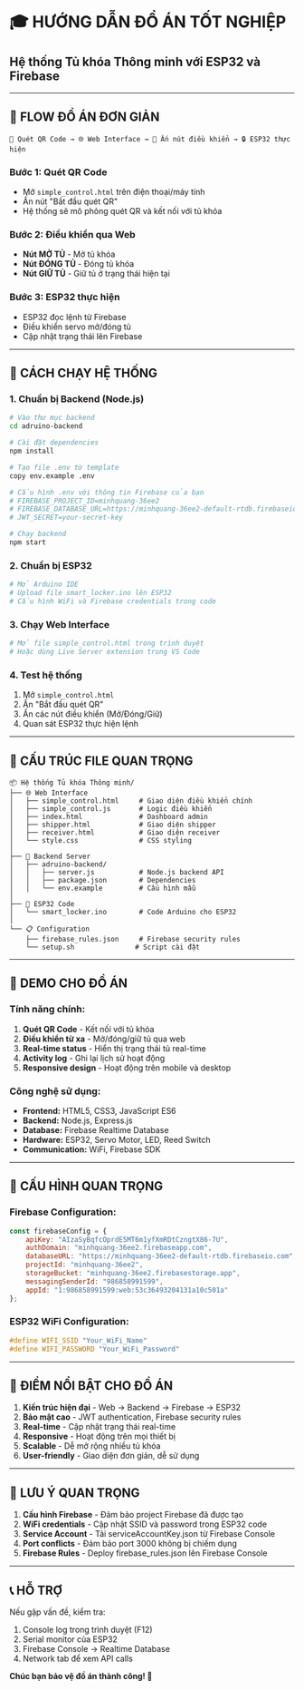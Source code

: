 # 🎓 HƯỚNG DẪN ĐỒ ÁN TỐT NGHIỆP
## Hệ thống Tủ khóa Thông minh với ESP32 và Firebase

---

## 🎯 **FLOW ĐỒ ÁN ĐƠN GIẢN**

```
📱 Quét QR Code → 🌐 Web Interface → 🔘 Ấn nút điều khiển → 🔒 ESP32 thực hiện
```

### **Bước 1: Quét QR Code**
- Mở `simple_control.html` trên điện thoại/máy tính
- Ấn nút "Bắt đầu quét QR"
- Hệ thống sẽ mô phỏng quét QR và kết nối với tủ khóa

### **Bước 2: Điều khiển qua Web**
- **Nút MỞ TỦ** - Mở tủ khóa
- **Nút ĐÓNG TỦ** - Đóng tủ khóa  
- **Nút GIỮ TỦ** - Giữ tủ ở trạng thái hiện tại

### **Bước 3: ESP32 thực hiện**
- ESP32 đọc lệnh từ Firebase
- Điều khiển servo mở/đóng tủ
- Cập nhật trạng thái lên Firebase

---

## 🚀 **CÁCH CHẠY HỆ THỐNG**

### **1. Chuẩn bị Backend (Node.js)**
```bash
# Vào thư mục backend
cd adruino-backend

# Cài đặt dependencies
npm install

# Tạo file .env từ template
copy env.example .env

# Cấu hình .env với thông tin Firebase của bạn
# FIREBASE_PROJECT_ID=minhquang-36ee2
# FIREBASE_DATABASE_URL=https://minhquang-36ee2-default-rtdb.firebaseio.com
# JWT_SECRET=your-secret-key

# Chạy backend
npm start
```

### **2. Chuẩn bị ESP32**
```bash
# Mở Arduino IDE
# Upload file smart_locker.ino lên ESP32
# Cấu hình WiFi và Firebase credentials trong code
```

### **3. Chạy Web Interface**
```bash
# Mở file simple_control.html trong trình duyệt
# Hoặc dùng Live Server extension trong VS Code
```

### **4. Test hệ thống**
1. Mở `simple_control.html`
2. Ấn "Bắt đầu quét QR" 
3. Ấn các nút điều khiển (Mở/Đóng/Giữ)
4. Quan sát ESP32 thực hiện lệnh

---

## 📁 **CẤU TRÚC FILE QUAN TRỌNG**

```
📦 Hệ thống Tủ khóa Thông minh/
├── 🌐 Web Interface
│   ├── simple_control.html     # Giao diện điều khiển chính
│   ├── simple_control.js       # Logic điều khiển
│   ├── index.html              # Dashboard admin
│   ├── shipper.html            # Giao diện shipper
│   ├── receiver.html           # Giao diện receiver
│   └── style.css               # CSS styling
│
├── 🔧 Backend Server
│   ├── adruino-backend/
│   │   ├── server.js           # Node.js backend API
│   │   ├── package.json        # Dependencies
│   │   └── env.example         # Cấu hình mẫu
│
├── 🔌 ESP32 Code
│   └── smart_locker.ino        # Code Arduino cho ESP32
│
└── 📋 Configuration
    ├── firebase_rules.json     # Firebase security rules
    └── setup.sh               # Script cài đặt
```

---

## 🎨 **DEMO CHO ĐỒ ÁN**

### **Tính năng chính:**
1. **Quét QR Code** - Kết nối với tủ khóa
2. **Điều khiển từ xa** - Mở/đóng/giữ tủ qua web
3. **Real-time status** - Hiển thị trạng thái tủ real-time
4. **Activity log** - Ghi lại lịch sử hoạt động
5. **Responsive design** - Hoạt động trên mobile và desktop

### **Công nghệ sử dụng:**
- **Frontend:** HTML5, CSS3, JavaScript ES6
- **Backend:** Node.js, Express.js
- **Database:** Firebase Realtime Database
- **Hardware:** ESP32, Servo Motor, LED, Reed Switch
- **Communication:** WiFi, Firebase SDK

---

## 🔧 **CẤU HÌNH QUAN TRỌNG**

### **Firebase Configuration:**
```javascript
const firebaseConfig = {
    apiKey: "AIzaSyBqfcOprdE5MT6m1yfXmRDtCzngtX86-7U",
    authDomain: "minhquang-36ee2.firebaseapp.com",
    databaseURL: "https://minhquang-36ee2-default-rtdb.firebaseio.com",
    projectId: "minhquang-36ee2",
    storageBucket: "minhquang-36ee2.firebasestorage.app",
    messagingSenderId: "986858991599",
    appId: "1:986858991599:web:53c36493204131a10c501a"
};
```

### **ESP32 WiFi Configuration:**
```cpp
#define WIFI_SSID "Your_WiFi_Name"
#define WIFI_PASSWORD "Your_WiFi_Password"
```

---

## 🎯 **ĐIỂM NỔI BẬT CHO ĐỒ ÁN**

1. **Kiến trúc hiện đại** - Web → Backend → Firebase → ESP32
2. **Bảo mật cao** - JWT authentication, Firebase security rules
3. **Real-time** - Cập nhật trạng thái real-time
4. **Responsive** - Hoạt động trên mọi thiết bị
5. **Scalable** - Dễ mở rộng nhiều tủ khóa
6. **User-friendly** - Giao diện đơn giản, dễ sử dụng

---

## 🚨 **LƯU Ý QUAN TRỌNG**

1. **Cấu hình Firebase** - Đảm bảo project Firebase đã được tạo
2. **WiFi credentials** - Cập nhật SSID và password trong ESP32 code
3. **Service Account** - Tải serviceAccountKey.json từ Firebase Console
4. **Port conflicts** - Đảm bảo port 3000 không bị chiếm dụng
5. **Firebase Rules** - Deploy firebase_rules.json lên Firebase Console

---

## 📞 **HỖ TRỢ**

Nếu gặp vấn đề, kiểm tra:
1. Console log trong trình duyệt (F12)
2. Serial monitor của ESP32
3. Firebase Console → Realtime Database
4. Network tab để xem API calls

**Chúc bạn bảo vệ đồ án thành công! 🎉**




